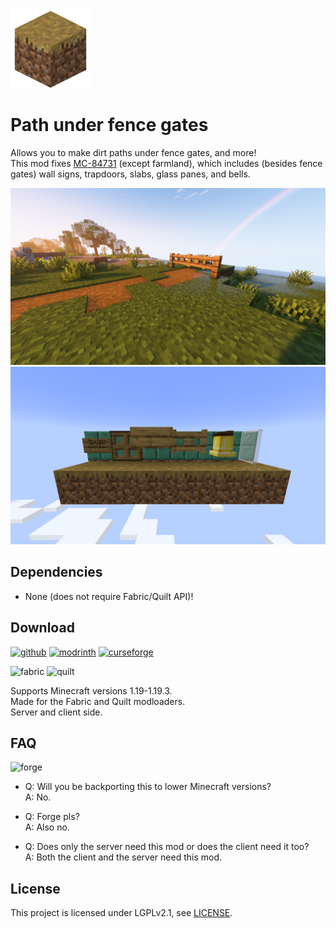 ![Path under fence gates icon](docs/media/icon_128x128.png)

# Path under fence gates

Allows you to make dirt paths under fence gates, and more!  
This mod fixes [MC-84731](https://bugs.mojang.com/browse/MC-84731) (except farmland), which includes (besides fence gates) wall signs, trapdoors, slabs, glass panes, and bells.

![Path under fence gates screenshot](docs/media/complementary_day.png)
![Path under fence gates all fixes screenshot (sign text: "Very fancy dirt paths aren't they?")](docs/media/all_fixes.png)

## Dependencies

- None (does not require Fabric/Quilt API)!

## Download

[![github](https://cdn.jsdelivr.net/npm/@intergrav/devins-badges@2/assets/cozy/available/github_vector.svg)](https://github.com/Steveplays28/pathunderfencegates)
[![modrinth](https://cdn.jsdelivr.net/npm/@intergrav/devins-badges@2/assets/cozy/available/modrinth_vector.svg)](https://modrinth.com/mod/pathunderfencegates)
[![curseforge](https://cdn.jsdelivr.net/npm/@intergrav/devins-badges@2/assets/cozy/available/curseforge_vector.svg)](https://www.curseforge.com/minecraft/mc-mods/pathunderfencegates)

![fabric](https://cdn.jsdelivr.net/npm/@intergrav/devins-badges@2/assets/compact/supported/fabric_vector.svg)
![quilt](https://cdn.jsdelivr.net/npm/@intergrav/devins-badges@2/assets/compact/supported/quilt_vector.svg)

Supports Minecraft versions 1.19-1.19.3.  
Made for the Fabric and Quilt modloaders.  
Server and client side.

## FAQ

![forge](https://cdn.jsdelivr.net/npm/@intergrav/devins-badges@2/assets/cozy/unsupported/forge_vector.svg)

- Q: Will you be backporting this to lower Minecraft versions?  
A: No.

- Q: Forge pls?  
A: Also no.

- Q: Does only the server need this mod or does the client need it too?  
A: Both the client and the server need this mod.

## License

This project is licensed under LGPLv2.1, see [LICENSE](https://github.com/Steveplays28/pathunderfencegates/blob/main/LICENSE).
